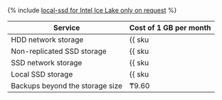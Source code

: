 {% include [local-ssd for Intel Ice Lake only on request](../../_includes/ice-lake-local-ssd-note.md) %}


| Service | Cost of 1 GB per month |
| ----- | ----- |
| HDD network storage | {{ sku|KZT|mdb.cluster.network-hdd.pg|month|string }} |
| Non-replicated SSD storage | {{ sku|KZT|mdb.cluster.network-ssd-nonreplicated.pg|month|string }} |
| SSD network storage | {{ sku|KZT|mdb.cluster.network-nvme.pg|month|string }} |
| Local SSD storage | {{ sku|KZT|mdb.cluster.local-nvme.pg|month|string }} |
| Backups beyond the storage size | ₸9.60 |
